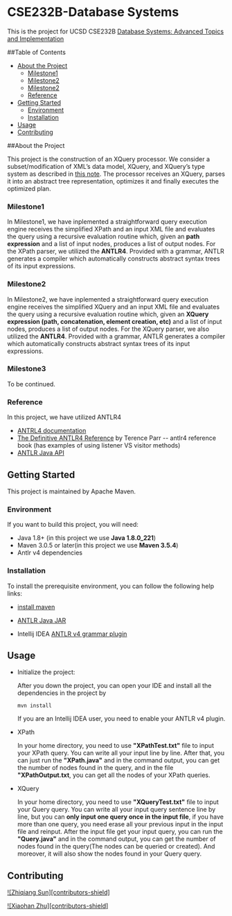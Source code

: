 # CSE232B-Database Systems

This is the project for UCSD CSE232B [Database Systems: Advanced Topics and Implementation](https://cseweb.ucsd.edu/classes/wi20/cse232B-a/)

##Table of Contents

* [About the Project](#about-the-project)
  * [Milestone1](#Milestone1)
  * [Milestone2](#Milestone2)
  * [Milestone2](#Milestone2)
  * [Reference](#Reference)
* [Getting Started](#getting-started)
  * [Environment](#Environment)
  * [Installation](#installation)
* [Usage](#usage)
* [Contributing](#contributing)



##About the Project

This project is the construction of an XQuery processor. We consider a subset/modification of XML’s data model, XQuery, and XQuery’s type system as described in [this note](https://cseweb.ucsd.edu/classes/wi20/cse232B-a/notes/xpath-semantics.pdf). The processor receives an XQuery, parses it into an abstract tree representation, optimizes it and finally executes the optimized plan.

### Milestone1

In Milestone1, we have inplemented a straightforward query execution engine receives the simplified XPath and an input XML file and evaluates the query using a recursive evaluation routine which, given an **path expression**  and a list of input nodes, produces a list of output nodes. For the XPath parser, we utilized the **ANTLR4**. Provided with a grammar, ANTLR generates a compiler which automatically constructs abstract syntax trees of its input expressions.



### Milestone2

In Milestone2, we have inplemented a straightforward query execution engine receives the simplified XQuery and an input XML file and evaluates the query using a recursive evaluation routine which, given an **XQuery expression (path, concatenation, element creation, etc)**  and a list of input nodes, produces a list of output nodes. For the XQuery parser, we also utilized the **ANTLR4**. Provided with a grammar, ANTLR generates a compiler which automatically constructs abstract syntax trees of its input expressions.



### Milestone3

To be continued.



### Reference

In this project, we have utilized ANTLR4

* [ANTRL4 documentation](https://github.com/antlr/antlr4/blob/master/doc/index.md)
* [The Definitive ANTLR4 Reference](http://lms.ui.ac.ir/public/group/90/59/01/15738_ce57.pdf)  by Terence Parr -- antlr4 reference book (has examples of using listener VS visitor methods) 
* [ANTLR Java API](https://www.antlr.org/api/Java/index.html)

## Getting Started

This project is maintained by Apache Maven.

### Environment

If you want to build this project, you will need:

* Java 1.8+ (in this project we use **Java 1.8.0_221**)
* Maven 3.0.5 or later(in this project we use **Maven 3.5.4**)
* Antlr v4 dependencies

### Installation

To install the prerequisite environment, you can follow the following help links:

* [install maven](https://maven.apache.org/install.html)

* [ANTLR Java JAR](https://www.antlr.org/download.html)

* Intellij IDEA [ANTLR v4 grammar plugin](https://plugins.jetbrains.com/plugin/7358-antlr-v4-grammar-plugin)

## Usage

* Initialize the project:

  After you down the project, you can open your IDE and install all the dependencies in the project by

  `mvn install`

  If you are an Intellij IDEA user, you need to enable your ANTLR v4 plugin.

* XPath

  In your home directory, you need to use **"XPathTest.txt"** file to input your XPath query. You can write all your input line by line. After that, you can just run the **"XPath.java"** and in the command output, you can get the number of nodes found in the query, and in the file **"XPathOutput.txt**, you can get all the nodes of your XPath queries.

* XQuery

  In your home directory, you need to use **"XQueryTest.txt"** file to input your Query query. You can write all your input query sentence line by line, but you can **only input one query once in the input file**, if you have more than one query, you need erase all your previous input in the input file and reinput. After the input file get your input query, you can run the **"Query.java"** and in the command output, you can get the number of nodes found in the query(The nodes can be queried or created). And moreover, it will also show the nodes found in your Query query.



## Contributing

[![Zhiqiang Sun][contributors-shield]][Zhiqiang-url]

[![Xiaohan Zhu][contributors-shield]][Xiaohan-url]





<!-- LINKS -->

[Zhiqiang-url]:https://www.linkedin.com/in/zhiqiang-sun/
[Xiaohan-url]: https://www.linkedin.com/in/xh-zhu/

